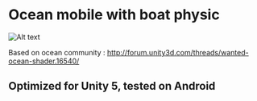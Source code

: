 # Ocean mobile with boat physic

![Alt text](http://img15.hostingpics.net/pics/60759920151130191857ProgramManager.png)

Based on ocean community : http://forum.unity3d.com/threads/wanted-ocean-shader.16540/

## Optimized for Unity 5, tested on Android
